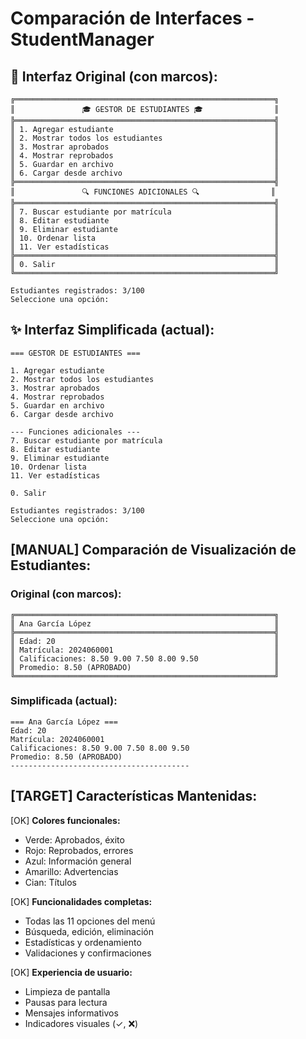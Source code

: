 # Comparación de Interfaces - StudentManager

## 🎨 **Interfaz Original (con marcos):**
```
╔══════════════════════════════════════════════════════════╗
║               🎓 GESTOR DE ESTUDIANTES 🎓                ║
╠══════════════════════════════════════════════════════════╣
║ 1. Agregar estudiante                                    ║
║ 2. Mostrar todos los estudiantes                         ║
║ 3. Mostrar aprobados                                     ║
║ 4. Mostrar reprobados                                    ║
║ 5. Guardar en archivo                                    ║
║ 6. Cargar desde archivo                                  ║
╠══════════════════════════════════════════════════════════╣
║               🔍 FUNCIONES ADICIONALES 🔍                ║
╠══════════════════════════════════════════════════════════╣
║ 7. Buscar estudiante por matrícula                       ║
║ 8. Editar estudiante                                     ║
║ 9. Eliminar estudiante                                   ║
║ 10. Ordenar lista                                        ║
║ 11. Ver estadísticas                                     ║
╠══════════════════════════════════════════════════════════╣
║ 0. Salir                                                 ║
╚══════════════════════════════════════════════════════════╝

Estudiantes registrados: 3/100
Seleccione una opción: 
```

## ✨ **Interfaz Simplificada (actual):**
```
=== GESTOR DE ESTUDIANTES ===

1. Agregar estudiante
2. Mostrar todos los estudiantes
3. Mostrar aprobados
4. Mostrar reprobados
5. Guardar en archivo
6. Cargar desde archivo

--- Funciones adicionales ---
7. Buscar estudiante por matrícula
8. Editar estudiante
9. Eliminar estudiante
10. Ordenar lista
11. Ver estadísticas

0. Salir

Estudiantes registrados: 3/100
Seleccione una opción: 
```

## [MANUAL] **Comparación de Visualización de Estudiantes:**

### **Original (con marcos):**
```
╔══════════════════════════════════════════════════════════╗
║ Ana García López                                         ║
╠══════════════════════════════════════════════════════════╣
║ Edad: 20                                                 ║
║ Matrícula: 2024060001                                    ║
║ Calificaciones: 8.50 9.00 7.50 8.00 9.50                 ║
║ Promedio: 8.50 (APROBADO)                                ║
╚══════════════════════════════════════════════════════════╝
```

### **Simplificada (actual):**
```
=== Ana García López ===
Edad: 20
Matrícula: 2024060001
Calificaciones: 8.50 9.00 7.50 8.00 9.50 
Promedio: 8.50 (APROBADO)
----------------------------------------
```

## [TARGET] **Características Mantenidas:**

[OK] **Colores funcionales:**
- Verde: Aprobados, éxito
- Rojo: Reprobados, errores  
- Azul: Información general
- Amarillo: Advertencias
- Cian: Títulos

[OK] **Funcionalidades completas:**
- Todas las 11 opciones del menú
- Búsqueda, edición, eliminación
- Estadísticas y ordenamiento
- Validaciones y confirmaciones

[OK] **Experiencia de usuario:**
- Limpieza de pantalla
- Pausas para lectura
- Mensajes informativos
- Indicadores visuales (✓, ❌)
